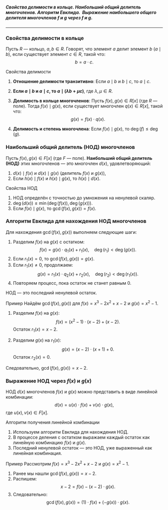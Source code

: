 ##### Свойства делимости в кольце. Наибольший общий делитель многочленов. Алгоритм Евклида.  Выражение наибольшего общего делителя многочленов f и g через f и g.
---
### Свойства делимости в кольце
Пусть $R$ — кольцо, $a, b \in R$. Говорят, что элемент $a$ делит элемент $b$ ($a \mid b$), если существует элемент $c \in R$, такой что:
$$
b = a \cdot c.
$$

Свойства делимости
1. **Отношение делимости транзитивно**:
   Если $a \mid b$ и $b \mid c$, то $a \mid c$.

2. **Если $a \mid b$ и $a \mid c$, то $a \mid (\lambda b + \mu c)$**, где $\lambda, \mu \in R$.

3. **Делимость в кольце многочленов**:
   Пусть $f(x), g(x) \in R[x]$ (где $R$ — поле). Тогда $f(x) \mid g(x)$, если существует многочлен $q(x) \in R[x]$, такой что:
   $$
   g(x) = f(x) \cdot q(x).
   $$

4. **Делимость и степень многочлена**:
   Если $f(x) \mid g(x)$, то $\deg(f) \leq \deg(g)$.



### Наибольший общий делитель (НОД) многочленов
Пусть $f(x), g(x) \in F[x]$ (где $F$ — поле). **Наибольший общий делитель (НОД)** этих многочленов — это многочлен $d(x)$, удовлетворяющий:
1. $d(x) \mid f(x)$ и $d(x) \mid g(x)$ (делитель $f(x)$ и $g(x)$),
2. Если $h(x) \mid f(x)$ и $h(x) \mid g(x)$, то $h(x) \mid d(x)$.

Свойства НОД
1. НОД определён с точностью до умножения на ненулевой скаляр.
2. $\deg(d(x)) \leq \min(\deg(f(x)), \deg(g(x)))$.
3. Если $f(x) \mid g(x)$, то $\operatorname{gcd}(f(x), g(x)) = f(x)$.

### Алгоритм Евклида для нахождения НОД многочленов
Для нахождения $\operatorname{gcd}(f(x), g(x))$ выполняем следующие шаги:
1. Разделим $f(x)$ на $g(x)$ с остатком:
   $$
   f(x) = g(x) \cdot q_1(x) + r_1(x), \quad \deg(r_1) < \deg(g(x)).
   $$
2. Если $r_1(x) = 0$, то $\operatorname{gcd}(f(x), g(x)) = g(x)$.
3. Если $r_1(x) \neq 0$, продолжаем:
   $$
   g(x) = r_1(x) \cdot q_2(x) + r_2(x), \quad \deg(r_2) < \deg(r_1(x)).
   $$
4. Повторяем процесс, пока остаток не станет равным $0$.

НОД — это последний ненулевой остаток.

Пример
Найдём $\operatorname{gcd}(f(x), g(x))$ для $f(x) = x^3 - 2x^2 + x - 2$ и $g(x) = x^2 - 1$.

1. Разделим $f(x)$ на $g(x)$:
   $$
   f(x) = (x^2 - 1) \cdot (x - 2) + (x - 2).
   $$
   Остаток $r_1(x) = x - 2$.

2. Разделим $g(x)$ на $r_1(x)$:
   $$
   g(x) = (x - 2) \cdot (x + 1) + 0.
   $$
   Остаток $r_2(x) = 0$.

Следовательно, $\operatorname{gcd}(f(x), g(x)) = x - 2$.

### Выражение НОД через $f(x)$ и $g(x)$

НОД $d(x)$ многочленов $f(x)$ и $g(x)$ можно представить в виде линейной комбинации:
$$
d(x) = u(x) \cdot f(x) + v(x) \cdot g(x),
$$
где $u(x), v(x) \in F[x]$.

Алгоритм получения линейной комбинации
1. Используем алгоритм Евклида для нахождения НОД.
2. В процессе деления с остатком выражаем каждый остаток как линейную комбинацию $f(x)$ и $g(x)$.
3. Последний ненулевой остаток — это НОД, уже выраженный как линейная комбинация.

Пример
Рассмотрим $f(x) = x^3 - 2x^2 + x - 2$ и $g(x) = x^2 - 1$.
1. Ранее мы нашли $\operatorname{gcd}(f(x), g(x)) = x - 2$.
2. Распишем:
   $$
   x - 2 = f(x) - (x - 2) \cdot g(x).
   $$
3. Следовательно:
   $$
   \operatorname{gcd}(f(x), g(x)) = (1) \cdot f(x) + (-g(x)) \cdot g(x).
   $$
